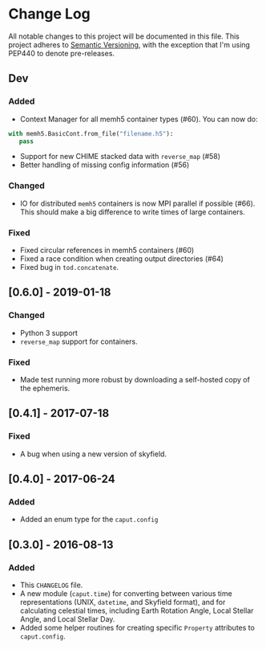 # Change Log

All notable changes to this project will be documented in this file. This
project adheres to [Semantic Versioning](http://semver.org/), with the exception
that I'm using PEP440 to denote pre-releases.


## Dev

### Added

- Context Manager for all memh5 container types (#60). You can now do:
```python
with memh5.BasicCont.from_file("filename.h5"):
   pass
```
- Support for new CHIME stacked data with `reverse_map` (#58)
- Better handling of missing config information (#56)

### Changed

- IO for distributed `memh5` containers is now MPI parallel if possible (#66).
  This should make a big difference to write times of large containers.

### Fixed

- Fixed circular references in memh5 containers (#60)
- Fixed a race condition when creating output directories (#64)
- Fixed bug in `tod.concatenate`.


## [0.6.0] - 2019-01-18

### Changed

- Python 3 support
- `reverse_map` support for containers.

### Fixed

- Made test running more robust by downloading a self-hosted copy of the
  ephemeris.


## [0.4.1] - 2017-07-18

### Fixed

- A bug when using a new version of skyfield.


## [0.4.0] - 2017-06-24

### Added

- Added an enum type for the `caput.config`


## [0.3.0] - 2016-08-13

### Added

- This `CHANGELOG` file.
- A new module (`caput.time`) for converting between various time
  representations (UNIX, `datetime`, and Skyfield format), and for calculating
  celestial times, including Earth Rotation Angle, Local Stellar Angle, and
  Local Stellar Day.
- Added some helper routines for creating specific `Property` attributes to
  `caput.config`.
